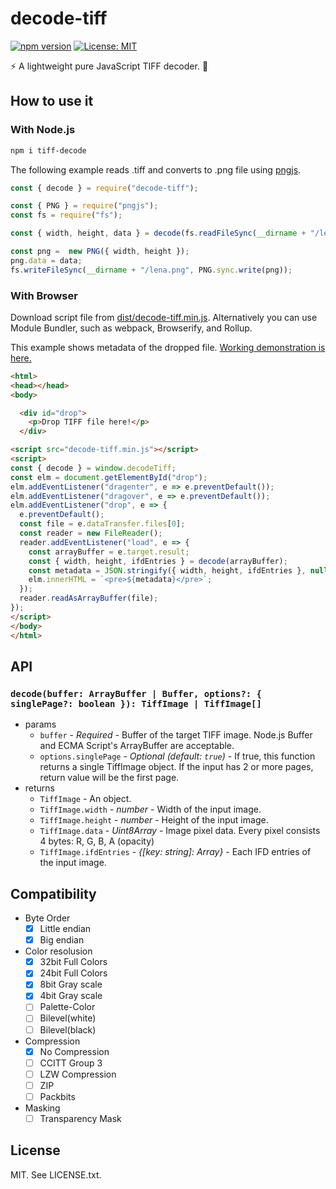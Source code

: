# decode-tiff
[![npm version](https://badge.fury.io/js/decode-tiff.svg)](https://badge.fury.io/js/decode-tiff)
[![License: MIT](https://img.shields.io/badge/License-MIT-blue.svg)](https://opensource.org/licenses/MIT)

:zap: A lightweight pure JavaScript TIFF decoder. :art:

## How to use it
### With Node.js

```sh
npm i tiff-decode
```

The following example reads .tiff and converts to .png file using [pngjs](https://www.npmjs.com/package/pngjs).

```js
const { decode } = require("decode-tiff");

const { PNG } = require("pngjs");
const fs = require("fs");

const { width, height, data } = decode(fs.readFileSync(__dirname + "/lena_color.tiff"));

const png =  new PNG({ width, height });
png.data = data;
fs.writeFileSync(__dirname + "/lena.png", PNG.sync.write(png));
```

### With Browser

Download script file from [dist/decode-tiff.min.js](https://raw.githubusercontent.com/Quramy/decode-tiff/master/dist/decode-tiff.min.js). Alternatively you can use Module Bundler, such as webpack, Browserify, and Rollup.

This example shows metadata of the dropped file. [Working demonstration is here.](https://quramy.github.io/decode-tiff/)

```html
<html>
<head></head>
<body>

  <div id="drop">
    <p>Drop TIFF file here!</p>
  </div>

<script src="decode-tiff.min.js"></script>
<script>
const { decode } = window.decodeTiff;
const elm = document.getElementById("drop");
elm.addEventListener("dragenter", e => e.preventDefault());
elm.addEventListener("dragover", e => e.preventDefault());
elm.addEventListener("drop", e => {
  e.preventDefault();
  const file = e.dataTransfer.files[0];
  const reader = new FileReader();
  reader.addEventListener("load", e => {
    const arrayBuffer = e.target.result;
    const { width, height, ifdEntries } = decode(arrayBuffer);
    const metadata = JSON.stringify({ width, height, ifdEntries }, null, 2);
    elm.innerHTML = `<pre>${metadata}</pre>`;
  });
  reader.readAsArrayBuffer(file);
});
</script>
</body>
</html>
```

## API
### `decode(buffer: ArrayBuffer | Buffer, options?: { singlePage?: boolean }): TiffImage | TiffImage[]`

- params
  - `buffer` - *Required* - Buffer of the target TIFF image. Node.js Buffer and ECMA Script's ArrayBuffer are acceptable.
  - `options.singlePage` - *Optional (default: `true`)* - If true, this function returns a single TiffImage object. If the input has 2 or more pages, return value will be the first page.
- returns
  - `TiffImage` - An object.
  - `TiffImage.width` - *number* - Width of the input image.
  - `TiffImage.height` - *number* - Height of the input image.
  - `TiffImage.data` - *Uint8Array* - Image pixel data. Every pixel consists 4 bytes: R, G, B, A (opacity)
  - `TiffImage.ifdEntries` - *{[key: string]: Array}* - Each IFD entries of the input image.

## Compatibility

- Byte Order
  - [x] Little endian
  - [x] Big endian
- Color resolusion
  - [x] 32bit Full Colors
  - [x] 24bit Full Colors
  - [x] 8bit Gray scale
  - [x] 4bit Gray scale
  - [ ] Palette-Color
  - [ ] Bilevel(white)
  - [ ] Bilevel(black)
- Compression
  - [x] No Compression
  - [ ] CCITT Group 3
  - [ ] LZW Compression
  - [ ] ZIP
  - [ ] Packbits
- Masking
  - [ ] Transparency Mask

## License
MIT. See LICENSE.txt.
